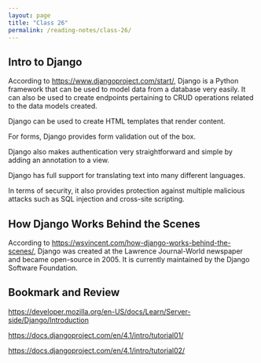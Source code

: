 ```yaml
---
layout: page
title: "Class 26"
permalink: /reading-notes/class-26/
---
```


## Intro to Django

According to <https://www.djangoproject.com/start/>, Django is a Python framework that can be used to model data from a database very easily. It can also be used to create endpoints pertaining to CRUD operations related to the data models created.

Django can be used to create HTML templates that render content.

For forms, Django provides form validation out of the box.

Django also makes authentication very straightforward and simple by adding an annotation to a view.

Django has full support for translating text into many different languages.

In terms of security, it also provides protection against multiple malicious attacks such as SQL injection and cross-site scripting.

## How Django Works Behind the Scenes

According to <https://wsvincent.com/how-django-works-behind-the-scenes/>, Django was created at the Lawrence Journal-World newspaper and became open-source in 2005. It is currently maintained by the Django Software Foundation.

## Bookmark and Review

<https://developer.mozilla.org/en-US/docs/Learn/Server-side/Django/Introduction>

<https://docs.djangoproject.com/en/4.1/intro/tutorial01/>

<https://docs.djangoproject.com/en/4.1/intro/tutorial02/>
